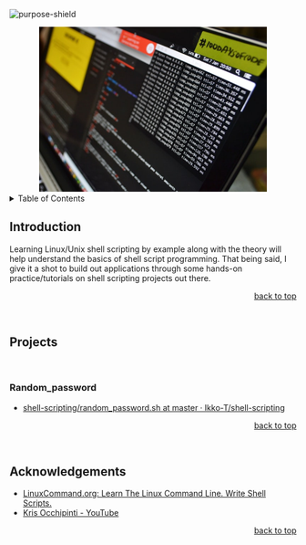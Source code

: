 <div id="top"></div>

<!-- PROJECT SHIELDS -->
<!--
*** https://www.markdownguide.org/basic-syntax/#reference-style-links
-->

![purpose-shield]

<!-- PROJECT IMAGE -->
<div align="center">
  <img src="images/shell-script.jpg" alt="Image" width="400">
</div>

<!-- TABLE OF CONTENTS -->
<details>
  <summary>Table of Contents</summary>
  <ol>
    <li>
      <a href="#introduction">Introduction</a>
    </li>
    <li>
      <a href="#projects">Projects</a>
      <ul>
        <li><a href="#randompassword">Random password</a></li>
      </ul>
    </li>
    <li><a href="#acknowledgements">Acknowledgements</a></li>
  </ol>
</details>

<!-- INTRODUCTION -->

## Introduction

Learning Linux/Unix shell scripting by example along with the theory will help understand the basics of shell script programming. That being said, I give it a shot to build out applications through some hands-on practice/tutorials on shell scripting projects out there.
<br>

<p align="right"><a href="#top">back to top</a></p>
<br>

<!-- PROJECTS -->

## Projects

<br>

### Random_password

- [shell\-scripting/random_password\.sh at master · Ikko\-T/shell\-scripting](https://github.com/Ikko-T/shell-scripting/blob/master/random_password.sh)

<p align="right"><a href="#top">back to top</a></p>
<br>

<!-- ACKNOWLEDGEMENT -->

## Acknowledgements

- [LinuxCommand\.org: Learn The Linux Command Line\. Write Shell Scripts\.](https://linuxcommand.org/index.php)
- [Kris Occhipinti \- YouTube](https://www.youtube.com/c/KrisOcchipinti)
<p align="right"><a href="#top">back to top</a></p>

<!--MARKDOWN LINKS & IMAGES -->

[purpose-shield]: https://img.shields.io/badge/PURPOSE-Shell%20Scripting-lightgrey
